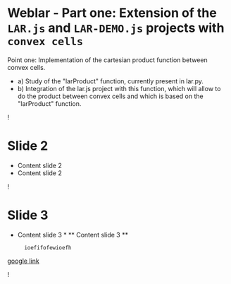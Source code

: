 Weblar - Part one: Extension of the `LAR.js` and `LAR-DEMO.js` projects with `convex cells`
===
Point one: Implementation of the cartesian product function between convex cells.
  * a) Study of the "larProduct" function, currently present in lar.py.
  * b) Integration of the lar.js project with this function, which will allow to do the product between convex cells and which is based on the "larProduct" function.

!

Slide 2 
===
* Content slide 2
* Content slide 2

!

Slide 3 
===
* Content slide 3 *
** Content slide 3 **

		ioefifofewioefh
[google link](www.google.com)

!

